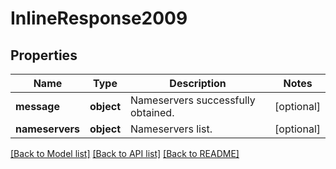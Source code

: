 # InlineResponse2009

## Properties
Name | Type | Description | Notes
------------ | ------------- | ------------- | -------------
**message** | **object** | Nameservers successfully obtained. | [optional] 
**nameservers** | **object** | Nameservers list. | [optional] 

[[Back to Model list]](../README.md#documentation-for-models) [[Back to API list]](../README.md#documentation-for-api-endpoints) [[Back to README]](../README.md)

